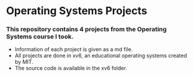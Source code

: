 # Operating Systems Projects

### This repository contains 4 projects from the Operating Systems course I took.
- Information of each project is given as a md file.
- All projects are done in xv6, an educational operating systems created by MIT.
- The source code is available in the xv6 folder.

